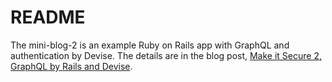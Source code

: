 # README

The mini-blog-2 is an example Ruby on Rails app with GraphQL and authentication by Devise.
The details are in the blog post,
[Make it Secure 2, GraphQL by Rails and Devise](https://yokolet.com/2023/03/23/make-it-secure-2-graphql-by-rails-and-devise.html).
